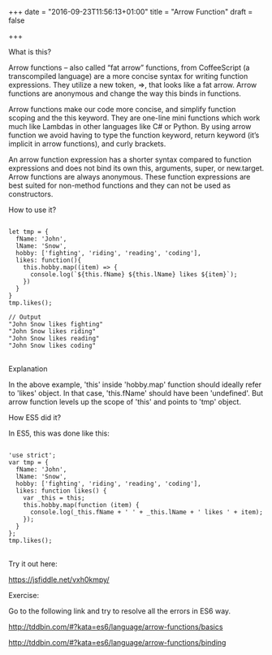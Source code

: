 +++
date = "2016-09-23T11:56:13+01:00"
title = "Arrow Function"
draft = false

+++

<link rel="stylesheet" href="//cdnjs.cloudflare.com/ajax/libs/highlight.js/9.6.0/styles/androidstudio.min.css">
<script src="//cdnjs.cloudflare.com/ajax/libs/highlight.js/9.6.0/highlight.min.js"></script>
<script>hljs.initHighlightingOnLoad();</script>

<p class='custom-heading'>What is this?</p>

Arrow functions – also called <highlight>“fat arrow”</highlight> functions, from CoffeeScript (a transcompiled language) are a more concise syntax for writing function expressions. They utilize a new token, <highlight>=></highlight>, that looks like a fat arrow. Arrow functions are anonymous and change the way this binds in functions.

Arrow functions make our code more concise, and simplify function scoping and the this keyword. They are one-line mini functions which work much like Lambdas in other languages like C# or Python. By using arrow function we avoid having to type the function keyword, return keyword (it’s implicit in arrow functions), and curly brackets.

An arrow function expression has a shorter syntax compared to function expressions and does not bind its own <highlight>this</highlight>, <highlight>arguments</highlight>, <highlight>super</highlight>, or <highlight>new.target</highlight>. Arrow functions are always anonymous. These function expressions are best suited for non-method functions and they can not be used as constructors.

<p class='custom-heading'>How to use it?</p>

<pre>
<code class="language-javascript">
let tmp = {
  fName: 'John',
  lName: 'Snow',
  hobby: ['fighting', 'riding', 'reading', 'coding'],
  likes: function(){
    this.hobby.map((item) => {
      console.log(`${this.fName} ${this.lName} likes ${item}`);
    })
  }
}
tmp.likes();

// Output
"John Snow likes fighting"
"John Snow likes riding"
"John Snow likes reading"
"John Snow likes coding"
</code>
</pre>

<p class='custom-heading'>Explanation</p>

In the above example, 'this' inside 'hobby.map' function should ideally refer to 'likes' object. In that case, 'this.fName'
should have been 'undefined'. But arrow function levels up the scope of 'this' and points to 'tmp' object.

<p class='custom-heading'>How ES5 did it?</p>

In ES5, this was done like this:

<pre>
<code class="language-javascript">
'use strict';
var tmp = {
  fName: 'John',
  lName: 'Snow',
  hobby: ['fighting', 'riding', 'reading', 'coding'],
  likes: function likes() {
    var _this = this;
    this.hobby.map(function (item) {
      console.log(_this.fName + ' ' + _this.lName + ' likes ' + item);
    });
  }
};
tmp.likes();
</code>
</pre>

<p class='custom-heading'>Try it out here:</p>

https://jsfiddle.net/vxh0kmpy/

<p class='custom-heading'>Exercise:</p>

Go to the following link and try to resolve all the errors in ES6 way.

http://tddbin.com/#?kata=es6/language/arrow-functions/basics

http://tddbin.com/#?kata=es6/language/arrow-functions/binding
